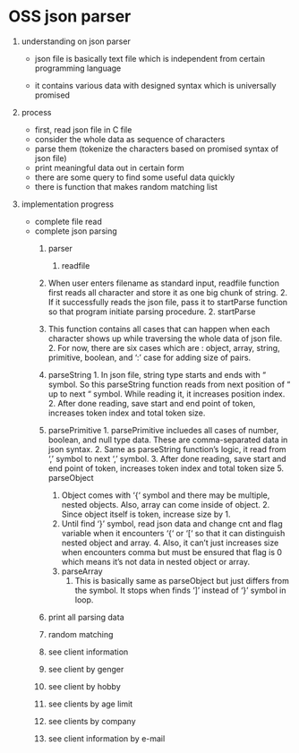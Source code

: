 # OSS json parser

1. understanding on json parser

   - json file is basically text file which is independent from certain programming language

   - it contains various data with designed syntax which is universally promised

2. process

   - first, read json file in C file
   - consider the whole data as sequence of characters
   - parse them (tokenize the characters based on promised syntax of json file)
   - print meaningful data out in certain form
   - there are some query to find some useful data quickly
   - there is function that makes random matching list

3. implementation progress

   - complete file read
   - complete json parsing
      1. parser

         1. readfile
        1. When user enters filename as standard input, readfile function first reads all character and store it as one big chunk of string.
            2. If it successfully reads the json file, pass it to startParse function so that program initiate parsing procedure.
         2. startParse
        1. This function contains all cases that can happen when each character shows up while traversing the whole data of json file.
            2. For now, there are six cases which are : object, array, string, primitive, boolean, and ‘:’ case for adding size of pairs.
     3. parseString
            1. In json file, string type starts and ends with “ symbol. So this parseString function reads from next position of “ up to next “ symbol. While reading it, it increases position index.
            2. After done reading, save start and end point of token, increases token index and total token size.
     4. parsePrimitive
            1. parsePrimitive incluedes all cases of number, boolean, and null type data. These are comma-separated data in json syntax.
        2. Same as parseString function’s logic, it read from ‘,’ symbol to next ‘,’ symbol.
            3. After done reading, save start and end point of token, increases token index and total token size
         5. parseObject
        1. Object comes with ‘{‘ symbol and there may be multiple, nested objects. Also, array can come inside of object.
            2. Since object itself is token, increase size by 1.
        3. Until find ‘}’ symbol, read json data and change cnt and flag variable when it encounters ‘{‘ or ‘[‘ so that it can distinguish nested object and array.
            4. Also, it can’t just increases size when encounters comma but must be ensured that flag is 0 which means it’s not data in nested object or array.
         6. parseArray
            1. This is basically same as parseObject but just differs from the symbol. It stops when finds ‘]’ instead of ‘}’ symbol in loop.
      2. print all parsing data
      3. random matching
      4. see client information
      5. see client by genger
      6. see client by hobby
      7. see clients by age limit
      8. see clients by company
      9. see client information by e-mail